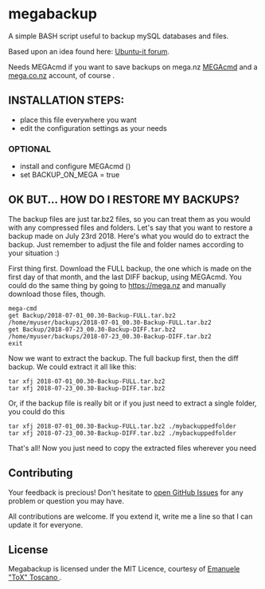 megabackup
==========

A simple BASH script useful to backup mySQL databases and files.

Based upon an idea found here: [Ubuntu-it forum](http://forum.ubuntu-it.org/viewtopic.php?p=3284474#p3284474).

Needs MEGAcmd if you want to save backups on mega.nz [MEGAcmd](https://mega.nz/cmd) and a [mega.co.nz](https://mega.nz/) account, of course .


## INSTALLATION STEPS:
* place this file everywhere you want
* edit the configuration settings as your needs

### OPTIONAL
* install and configure MEGAcmd ()
* set BACKUP_ON_MEGA = true

## OK BUT... HOW DO I RESTORE MY BACKUPS?

The backup files are just tar.bz2 files, so you can treat them as you would with any compressed files and folders. Let's say that you want to restore a backup made on July 23rd 2018. Here's what you would do to extract the backup. Just remember to adjust the file and folder names according to your situation :)

First thing first. Download the FULL backup, the one which is made on the first day of that month, and the last DIFF backup, using MEGAcmd.
You could do the same thing by going to https://mega.nz and manually download those files, though.

    mega-cmd
    get Backup/2018-07-01_00.30-Backup-FULL.tar.bz2 /home/myuser/backups/2018-07-01_00.30-Backup-FULL.tar.bz2
    get Backup/2018-07-23_00.30-Backup-DIFF.tar.bz2 /home/myuser/backups/2018-07-23_00.30-Backup-DIFF.tar.bz2
    exit

Now we want to extract the backup. The full backup first, then the diff backup. We could extract it all like this:

    tar xfj 2018-07-01_00.30-Backup-FULL.tar.bz2
    tar xfj 2018-07-23_00.30-Backup-DIFF.tar.bz2

Or, if the backup file is really bit or if you just need to extract a single folder, you could do this

    tar xfj 2018-07-01_00.30-Backup-FULL.tar.bz2 ./mybackuppedfolder
    tar xfj 2018-07-23_00.30-Backup-DIFF.tar.bz2 ./mybackuppedfolder

That's all! Now you just need to copy the extracted files wherever you need

## Contributing

Your feedback is precious! Don't hesitate to [open GitHub Issues](https://github.com/ToX82/megabackup/issues) for any problem or question you may have.

All contributions are welcome. If you extend it, write me a line so that I can update it for everyone.

## License

Megabackup is licensed under the MIT Licence, courtesy of [Emanuele "ToX" Toscano ](http://emanuele.itoscano.com/).
